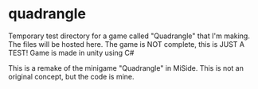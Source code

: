 # quadrangle
Temporary test directory for a game called "Quadrangle" that I'm making. The files will be hosted here. The game is NOT complete, this is JUST A TEST! Game is made in unity using C#

This is a remake of the minigame "Quadrangle" in MiSide. This is not an original concept, but the code is mine. 
